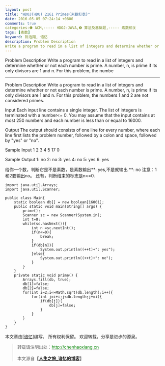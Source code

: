 ```yaml
---
layout: post
title: "HDOJ(HDU) 2161 Primes(素数打表)"
date: 2016-05-05 07:24:14 +0800
comments: true
categories:❶ ACM,----- HDOJ-JAVA,❺ 算法及基础题,----- 素数相关
tags: [素数]
keyword: 陈浩翔, 谙忆
description: Problem Description 
Write a program to read in a list of integers and determine whether or not each number is prime. A number, n, is prime if its only divisors are 1 and n. For this problem, the numbe 
---
```



Problem Description 
Write a program to read in a list of integers and determine whether or not each number is prime. A number, n, is prime if its only divisors are 1 and n. For this problem, the numbe
<!-- more -->
----------

Problem Description
Write a program to read in a list of integers and determine whether or not each number is prime. A number, n, is prime if its only divisors are 1 and n. For this problem, the numbers 1 and 2 are not considered primes. 

 

Input
Each input line contains a single integer. The list of integers is terminated with a number<= 0. You may assume that the input contains at most 250 numbers and each number is less than or equal to 16000.

 

Output
The output should consists of one line for every number, where each line first lists the problem number, followed by a colon and space, followed by "yes" or "no". 

 

Sample Input
1
2
3
4
5
17
0
 

Sample Output
1: no
2: no
3: yes
4: no
5: yes
6: yes


给你一个数，判断它是不是素数，是素数输出**: yes,不是就输出
**: no 
注意：1和2要输出no。
还有，判断结束的标志是n<=0.

```
import java.util.Arrays;
import java.util.Scanner;

public class Main{
	static boolean db[] = new boolean[16001];
	public static void main(String[] args) {
		prime();
		Scanner sc = new Scanner(System.in);
		int t=0;
		while(sc.hasNext()){
			int n =sc.nextInt();
			if(n<=0){
				break;
			}
			if(db[n]){
				System.out.println((++t)+": yes");
			}else{
				System.out.println((++t)+": no");
			}
		}
	}
	private static void prime() {
		Arrays.fill(db, true);
		db[1]=false;
		db[2]=false;
		for(int i=2;i<=Math.sqrt(db.length);i++){
			for(int j=i+i;j<db.length;j+=i){
				if(db[j]){
					db[j]=false;
				}
			}
		}
	}
}

```

本文章由<a href="http://chenhaoxiang.cn/">[谙忆]</a>编写， 所有权利保留。 
欢迎转载，分享是进步的源泉。
<blockquote cite='陈浩翔'>
<p background-color='#D3D3D3'>转载请注明出处：<a href='http://chenhaoxiang.cn'><font color="green">http://chenhaoxiang.cn</font></a><br><br>
本文源自<strong>【<a href='http://chenhaoxiang.cn' target='_blank'>人生之旅_谙忆的博客</a>】</strong></p>
</blockquote>
